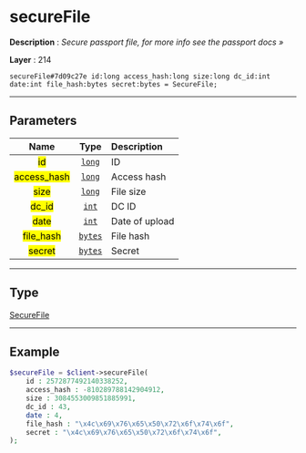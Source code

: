 # secureFile

**Description** : *Secure passport file, for more info see the passport docs &raquo;*

**Layer** : 214

```tl
secureFile#7d09c27e id:long access_hash:long size:long dc_id:int date:int file_hash:bytes secret:bytes = SecureFile;
```

---

## Parameters

| Name | Type | Description |
| :---: | :---: | :--- |
| <mark>id</mark> | [`long`](type/long) | ID |
| <mark>access_hash</mark> | [`long`](type/long) | Access hash |
| <mark>size</mark> | [`long`](type/long) | File size |
| <mark>dc_id</mark> | [`int`](type/int) | DC ID |
| <mark>date</mark> | [`int`](type/int) | Date of upload |
| <mark>file_hash</mark> | [`bytes`](type/bytes) | File hash |
| <mark>secret</mark> | [`bytes`](type/bytes) | Secret |

---

## Type

[SecureFile](type/SecureFile)

---

## Example

```php
$secureFile = $client->secureFile(
	id : 2572877492140338252,
	access_hash : -810289788142904912,
	size : 3084553009851885991,
	dc_id : 43,
	date : 4,
	file_hash : "\x4c\x69\x76\x65\x50\x72\x6f\x74\x6f",
	secret : "\x4c\x69\x76\x65\x50\x72\x6f\x74\x6f",
);
```